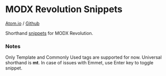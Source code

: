 # MODX Revolution Snippets

[Atom.io](https://atom.io/packages/modx-snippets)  / [Github](https://github.com/bejaminabel/atom-modx-snippets)

Shorthand [snippets](https://atom.io/packages/snippets) for MODX Revolution.

### Notes
Only Template and Commonly Used tags are supported for now. Universal shorthand is **mt**.
In case of issues with Emmet, use Enter key to toggle snippet.
